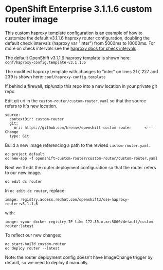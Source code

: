 # OpenShift Enterprise 3.1.1.6 custom router image

This custom haproxy template configuration is an example of how to customize the default v3.1.1.6 haproxy router configuration, doubling the default check intervals (haproxy var "inter") from 5000ms to 10000ms. For more on check intervals see the [haproxy docs for check intervals](https://www.haproxy.com/doc/aloha/7.0/haproxy/healthchecks.html#check-interval).

The default OpenShift v3.1.1.6 haproxy template is shown here: `conf/haproxy-config.template-v3.1.1.6`

The modified haproxy template with changes to "inter" on lines 217, 227 and 239 is shown here: `conf/haproxy-config.template`

If behind a firewall, zip/unzip this repo into a new location in your private git repo.

Edit git uri in the `custom-router/custom-router.yaml` so that the source refers to it's new location.

```
source:
  contextDir: custom-router
  git:
    uri: https://github.com/brennv/openshift-custom-router      <--- Change
  type: Git
```

Build a new image referencing a path to the revised `custom-router.yaml`.

```
oc project default
oc new-app -f openshift-custom-router/custom-router/custom-router.yaml
```

Next we'll edit the router deployment configuration so that the router refers to our new image.

```
oc edit dc router
```

In `oc edit dc router`, replace:

```
image: registry.access.redhat.com/openshift3/ose-haproxy-router:v3.1.1.6
```

with:

```
image: <your docker registry IP like 172.30.x.x>:5000/default/custom-router:latest
```

To reflect our new changes:

```
oc start-build custom-router
oc deploy router --latest
```

Note: the router deployment config doesn't have ImageChange trigger by default, so we need to deploy it manually.
